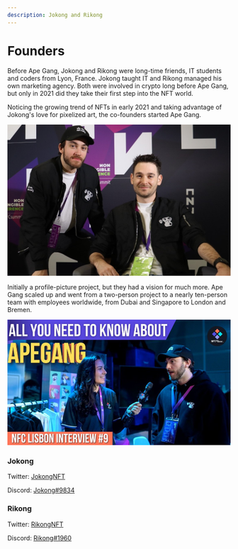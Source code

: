 ```yaml
---
description: Jokong and Rikong
---
```


# Founders

Before Ape Gang, Jokong and Rikong were long-time friends, IT students and coders from Lyon, France. Jokong taught IT and Rikong managed his own marketing agency. Both were involved in crypto long before Ape Gang, but only in 2021 did they take their first step into the NFT world.

Noticing the growing trend of NFTs in early 2021 and taking advantage of Jokong's love for pixelized art, the co-founders started Ape Gang.&#x20;

![Jokong and Rikong - revealing their identity for the first time at NFC Lisbon 2022](<../.gitbook/assets/-taj66u - Copy.jpg>)

Initially a profile-picture project, but they had a vision for much more. Ape Gang scaled up and went from a two-person project to a nearly ten-person team with employees worldwide, from Dubai and Singapore to London and Bremen.

![Jokong giving an interview at NFC Lisbon 2022](<../.gitbook/assets/FRXTpQZXIAAwhqs (1).jpg>)

### Jokong&#x20;

Twitter: [JokongNFT](https://twitter.com/jokongNFT)

Discord: [Jokong#9834](https://www.discordapp.com/users/jokong#9834)

### Rikong

Twitter: [RikongNFT](https://twitter.com/RikongNFT)

Discord: [Rikong#1960](https://www.discordapp.com/users/Rikong#1960)

